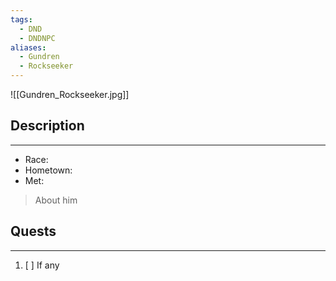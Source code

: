 ```yaml
---
tags:
  - DND
  - DNDNPC
aliases:
  - Gundren
  - Rockseeker
---
```

![[Gundren_Rockseeker.jpg]]
## Description
---
* Race: 
* Hometown:  
* Met:

> About him
> 

## Quests
---
1. [ ] If any
